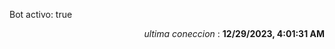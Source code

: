 <p>Bot activo: true</p>
<p align="right"><i>ultima coneccion</i> : <b>12/29/2023, 4:01:31 AM</b></p>


